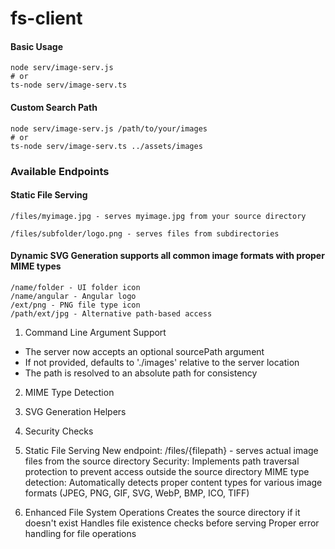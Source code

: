 # fs-client

#### Basic Usage
```
node serv/image-serv.js
# or
ts-node serv/image-serv.ts
```

#### Custom Search Path
```
node serv/image-serv.js /path/to/your/images
# or
ts-node serv/image-serv.ts ../assets/images
```

### Available Endpoints

#### Static File Serving
```
/files/myimage.jpg - serves myimage.jpg from your source directory

/files/subfolder/logo.png - serves files from subdirectories
```

#### Dynamic SVG Generation supports all common image formats with proper MIME types
```
/name/folder - UI folder icon
/name/angular - Angular logo
/ext/png - PNG file type icon
/path/ext/jpg - Alternative path-based access
```

1. Command Line Argument Support
- The server now accepts an optional sourcePath argument
- If not provided, defaults to './images' relative to the server location
- The path is resolved to an absolute path for consistency

2. MIME Type Detection
3. SVG Generation Helpers
4. Security Checks


2. Static File Serving
New endpoint: /files/{filepath} - serves actual image files from the source directory
Security: Implements path traversal protection to prevent access outside the source directory
MIME type detection: Automatically detects proper content types for various image formats (JPEG, PNG, GIF, SVG, WebP, BMP, ICO, TIFF)
3. Enhanced File System Operations
Creates the source directory if it doesn't exist
Handles file existence checks before serving
Proper error handling for file operations